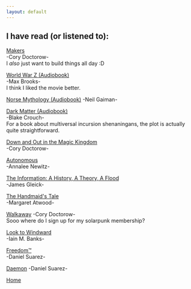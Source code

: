 ```yaml
---
layout: default
---
```


## I have read (or listened to):

[Makers](https://en.wikipedia.org/wiki/Makers_(novel))  
-Cory Doctorow-   
I _also_ just want to build things all day :D

[World War Z (Audiobook)](https://en.wikipedia.org/wiki/World_War_Z)  
-Max Brooks-  
I think I liked the movie better.

[Norse Mythology (Audiobook)](https://en.wikipedia.org/wiki/Norse_Mythology_(Neil_Gaiman))  
-Neil Gaiman-  

[Dark Matter (Audiobook)](http://blakecrouch.com/dark-matter.php)  
-Blake Crouch-  
For a book about multiversal incursion shenaningans, the plot is actually quite straightforward.

[Down and Out in the Magic Kingdom](https://en.wikipedia.org/wiki/Down_and_Out_in_the_Magic_Kingdom)  
-Cory Doctorow-  

[Autonomous](https://www.goodreads.com/book/show/28209634-autonomous)  
-Annalee Newitz-

[The Information: A History, A Theory, A Flood](https://en.wikipedia.org/wiki/The_Information:_A_History,_a_Theory,_a_Flood)  
-James Gleick-

[The Handmaid's Tale](https://en.wikipedia.org/wiki/The_Handmaid%27s_Tale)  
-Margaret Atwood-

[Walkaway](https://en.wikipedia.org/wiki/Walkaway_(Doctorow_novel))  
-Cory Doctorow-  
Sooo where do I sign up for my solarpunk membership?

[Look to Windward](https://en.wikipedia.org/wiki/Look_to_Windward)  
-Iain M. Banks-

[Freedom™](https://en.wikipedia.org/wiki/Freedom%E2%84%A2)  
-Daniel Suarez-

[Daemon](https://en.wikipedia.org/wiki/Daemon_(novel_series))  
-Daniel Suarez-


[Home](/)
